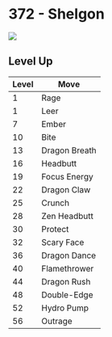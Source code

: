 # 372 - Shelgon
![][372]

## Level Up

Level | Move
---   | ---
  1   | Rage
  1   | Leer
  7   | Ember
 10   | Bite
 13   | Dragon Breath
 16   | Headbutt
 19   | Focus Energy
 22   | Dragon Claw
 25   | Crunch
 28   | Zen Headbutt
 30   | Protect
 32   | Scary Face
 36   | Dragon Dance
 40   | Flamethrower
 44   | Dragon Rush
 48   | Double-Edge
 52   | Hydro Pump
 56   | Outrage



[372]: ../img/pokemon/372.png


